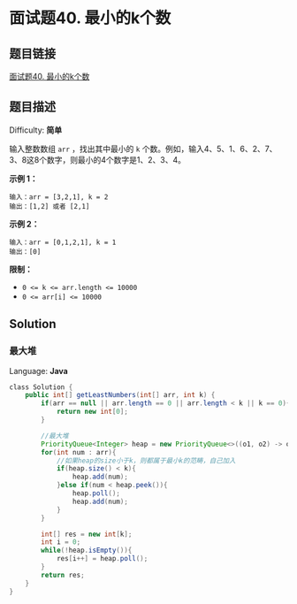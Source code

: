 # 面试题40. 最小的k个数

## 题目链接

[面试题40\. 最小的k个数](https://leetcode-cn.com/problems/zui-xiao-de-kge-shu-lcof/)

## 题目描述

Difficulty: **简单**

输入整数数组 `arr` ，找出其中最小的 `k` 个数。例如，输入4、5、1、6、2、7、3、8这8个数字，则最小的4个数字是1、2、3、4。

**示例 1：**

```
输入：arr = [3,2,1], k = 2
输出：[1,2] 或者 [2,1]
```

**示例 2：**

```
输入：arr = [0,1,2,1], k = 1
输出：[0]
```

**限制：**

* `0 <= k <= arr.length <= 10000`
* `0 <= arr[i] <= 10000`

## Solution

### 最大堆

Language: **Java**

```java
​class Solution {
    public int[] getLeastNumbers(int[] arr, int k) {
        if(arr == null || arr.length == 0 || arr.length < k || k == 0){
            return new int[0];
        }

        //最大堆
        PriorityQueue<Integer> heap = new PriorityQueue<>((o1, o2) -> o2 - o1);
        for(int num : arr){
            //如果heap的size小于k，则都属于最小k的范畴，自己加入
            if(heap.size() < k){
                heap.add(num);
            }else if(num < heap.peek()){
                heap.poll();
                heap.add(num);
            }
        }

        int[] res = new int[k];
        int i = 0;
        while(!heap.isEmpty()){
            res[i++] = heap.poll();
        }
        return res;
    }
}
```